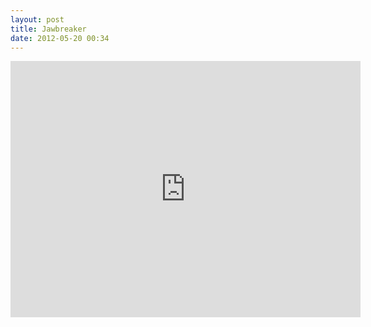 ```yaml
---
layout: post
title: Jawbreaker
date: 2012-05-20 00:34
---
```


<iframe width="560" height="410" src="http://www.youtube-nocookie.com/embed/3UoxJubwVYI?rel=0" frameborder="0" allowfullscreen></iframe>
